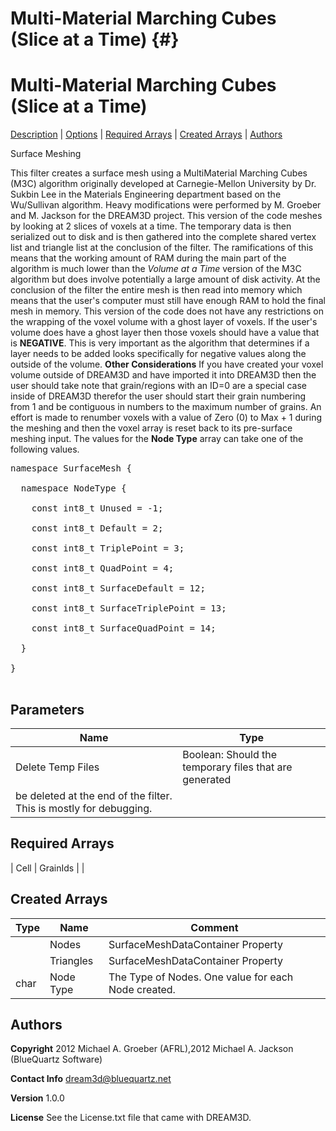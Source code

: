 
Multi-Material Marching Cubes (Slice at a Time) {#}
======
<h1 class="pHeading1">Multi-Material Marching Cubes (Slice at a Time)</h1>
<p class="pCellBody">
<a href="../SurfaceMeshFilters/LeeMarchingCubes.html#wp2">Description</a>
| <a href="../SurfaceMeshFilters/LeeMarchingCubes.html#wp3">Options</a>
| <a href="../SurfaceMeshFilters/LeeMarchingCubes.html#wp4">Required Arrays</a>
| <a href="../SurfaceMeshFilters/LeeMarchingCubes.html#wp5">Created Arrays</a>
| <a href="../SurfaceMeshFilters/LeeMarchingCubes.html#wp1">Authors</a> 

Surface Meshing


This filter creates a surface mesh using a MultiMaterial Marching Cubes (M3C) algorithm originally
 developed at Carnegie-Mellon University by Dr. Sukbin Lee in the Materials Engineering
 department based on the Wu/Sullivan algorithm. Heavy modifications were performed by
 M. Groeber and M. Jackson for the DREAM3D project.
 This version of the code meshes by looking at 2 slices of voxels at a time. The temporary data is
 then serialized out to disk and is then gathered into the complete shared vertex list and triangle
 list at the conclusion of the filter. The ramifications of this means that the working amount of RAM
 during the main part of the algorithm is much lower than the _Volume at a Time_ version of the
 M3C algorithm but does involve potentially a large amount of disk activity. At the conclusion of the
 filter the entire mesh is then read into memory which means that the user's computer must still have
 enough RAM to hold the final mesh in memory.
 This version of the code does not have any restrictions on the wrapping of the voxel volume with a
 ghost layer of voxels. If the user's volume does have a ghost layer then those voxels should have a
 value that is __NEGATIVE__. This is very important as the algorithm that determines if a layer needs
 to be added looks specifically for negative values along the outside of the volume.
__Other Considerations__ If you have created your voxel volume outside of DREAM3D and have imported it into DREAM3D
 then the user should take note that grain/regions with an ID=0 are a special case inside of DREAM3D therefor the user
 should start their grain numbering from 1 and be contiguous in numbers to the maximum number of grains. An effort is made to renumber
 voxels with a value of Zero (0) to Max + 1 during the meshing and then the voxel array is reset back to its pre-surface meshing
 input.
The values for the __Node Type__ array can take one of the following values.
<pre>
namespace SurfaceMesh {<br/>
  namespace NodeType {<br/>
    const int8_t Unused = -1;<br/>
    const int8_t Default = 2;<br/>
    const int8_t TriplePoint = 3;<br/>
    const int8_t QuadPoint = 4;<br/>
    const int8_t SurfaceDefault = 12;<br/>
    const int8_t SurfaceTriplePoint = 13;<br/>
    const int8_t SurfaceQuadPoint = 14;<br/>
  }<br/>
}<br/>
</pre>

## Parameters ## 

| Name | Type |
|------|------|
| Delete Temp Files | Boolean: Should the temporary files that are generated
be deleted at the end of the filter. This is mostly for debugging. |

## Required Arrays ##



| Cell | GrainIds |  |

## Created Arrays ##

| Type | Name | Comment |
|------|------|---------|
|  | Nodes | SurfaceMeshDataContainer Property |
|  | Triangles | SurfaceMeshDataContainer Property |
| char | Node Type | The Type of Nodes. One value for each Node created. |

## Authors ##

**Copyright** 2012 Michael A. Groeber (AFRL),2012 Michael A. Jackson (BlueQuartz Software)

**Contact Info** dream3d@bluequartz.net

**Version** 1.0.0

**License**  See the License.txt file that came with DREAM3D.



